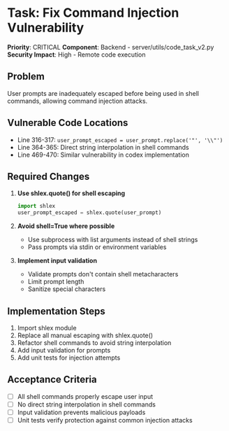 # Task: Fix Command Injection Vulnerability

**Priority**: CRITICAL
**Component**: Backend - server/utils/code_task_v2.py
**Security Impact**: High - Remote code execution

## Problem
User prompts are inadequately escaped before being used in shell commands, allowing command injection attacks.

## Vulnerable Code Locations
- Line 316-317: `user_prompt_escaped = user_prompt.replace('"', '\\"')`
- Line 364-365: Direct string interpolation in shell commands
- Line 469-470: Similar vulnerability in codex implementation

## Required Changes

1. **Use shlex.quote() for shell escaping**
   ```python
   import shlex
   user_prompt_escaped = shlex.quote(user_prompt)
   ```

2. **Avoid shell=True where possible**
   - Use subprocess with list arguments instead of shell strings
   - Pass prompts via stdin or environment variables

3. **Implement input validation**
   - Validate prompts don't contain shell metacharacters
   - Limit prompt length
   - Sanitize special characters

## Implementation Steps
1. Import shlex module
2. Replace all manual escaping with shlex.quote()
3. Refactor shell commands to avoid string interpolation
4. Add input validation for prompts
5. Add unit tests for injection attempts

## Acceptance Criteria
- [ ] All shell commands properly escape user input
- [ ] No direct string interpolation in shell commands
- [ ] Input validation prevents malicious payloads
- [ ] Unit tests verify protection against common injection attacks